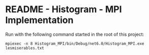 # README - Histogram - MPI Implementation

Run with the following command started in the root of this project:
```
mpiexec -n 8 Histogram_MPI/bin/Debug/net6.0/Histogram_MPI.exe lesmiserables.txt
```